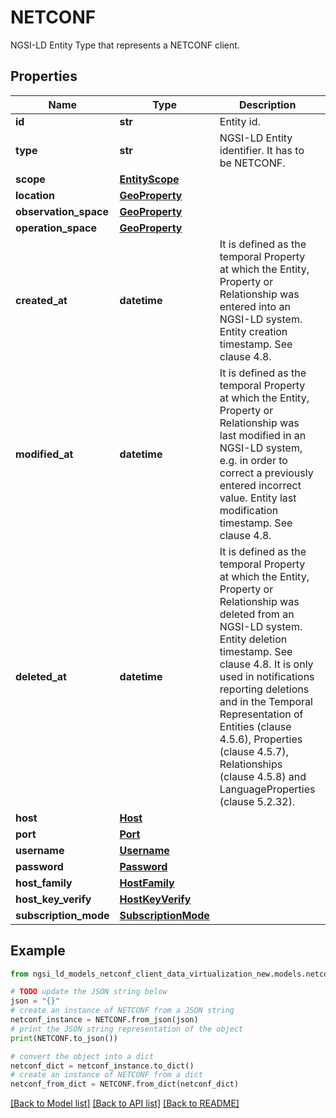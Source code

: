 # NETCONF

NGSI-LD Entity Type that represents a NETCONF client. 

## Properties

Name | Type | Description | Notes
------------ | ------------- | ------------- | -------------
**id** | **str** | Entity id.  | [optional] 
**type** | **str** | NGSI-LD Entity identifier. It has to be NETCONF. | [default to 'NETCONF']
**scope** | [**EntityScope**](EntityScope.md) |  | [optional] 
**location** | [**GeoProperty**](GeoProperty.md) |  | [optional] 
**observation_space** | [**GeoProperty**](GeoProperty.md) |  | [optional] 
**operation_space** | [**GeoProperty**](GeoProperty.md) |  | [optional] 
**created_at** | **datetime** | It is defined as the temporal Property at which the Entity, Property or Relationship was entered into an NGSI-LD system.  Entity creation timestamp. See clause 4.8.  | [optional] 
**modified_at** | **datetime** | It is defined as the temporal Property at which the Entity, Property or Relationship was last modified in an NGSI-LD system, e.g. in order to correct a previously entered incorrect value.  Entity last modification timestamp. See clause 4.8.  | [optional] 
**deleted_at** | **datetime** | It is defined as the temporal Property at which the Entity, Property or Relationship was deleted from an NGSI-LD system.  Entity deletion timestamp. See clause 4.8. It is only used in notifications reporting deletions and in the Temporal Representation of Entities (clause 4.5.6), Properties (clause 4.5.7), Relationships (clause 4.5.8) and LanguageProperties (clause 5.2.32).  | [optional] 
**host** | [**Host**](Host.md) |  | 
**port** | [**Port**](Port.md) |  | 
**username** | [**Username**](Username.md) |  | 
**password** | [**Password**](Password.md) |  | 
**host_family** | [**HostFamily**](HostFamily.md) |  | 
**host_key_verify** | [**HostKeyVerify**](HostKeyVerify.md) |  | [optional] 
**subscription_mode** | [**SubscriptionMode**](SubscriptionMode.md) |  | [optional] 

## Example

```python
from ngsi_ld_models_netconf_client_data_virtualization_new.models.netconf import NETCONF

# TODO update the JSON string below
json = "{}"
# create an instance of NETCONF from a JSON string
netconf_instance = NETCONF.from_json(json)
# print the JSON string representation of the object
print(NETCONF.to_json())

# convert the object into a dict
netconf_dict = netconf_instance.to_dict()
# create an instance of NETCONF from a dict
netconf_from_dict = NETCONF.from_dict(netconf_dict)
```
[[Back to Model list]](../README.md#documentation-for-models) [[Back to API list]](../README.md#documentation-for-api-endpoints) [[Back to README]](../README.md)


